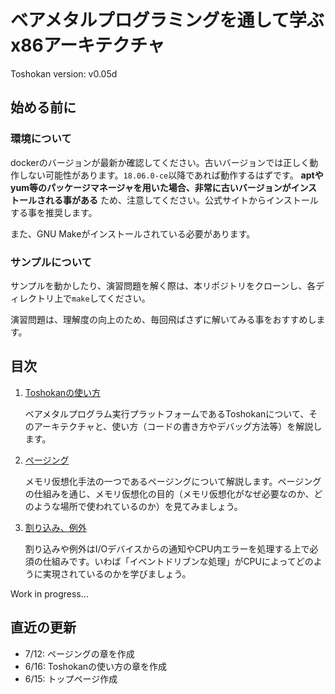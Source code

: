 # ベアメタルプログラミングを通して学ぶx86アーキテクチャ
Toshokan version: v0.05d

## 始める前に
### 環境について
dockerのバージョンが最新か確認してください。古いバージョンでは正しく動作しない可能性があります。`18.06.0-ce`以降であれば動作するはずです。 **aptやyum等のパッケージマネージャを用いた場合、非常に古いバージョンがインストールされる事がある** ため、注意してください。公式サイトからインストールする事を推奨します。

また、GNU Makeがインストールされている必要があります。

### サンプルについて
サンプルを動かしたり、演習問題を解く際は、本リポジトリをクローンし、各ディレクトリ上で`make`してください。

演習問題は、理解度の向上のため、毎回飛ばさずに解いてみる事をおすすめします。

## 目次
1. [Toshokanの使い方](./toshokan/)

    ベアメタルプログラム実行プラットフォームであるToshokanについて、そのアーキテクチャと、使い方（コードの書き方やデバッグ方法等）を解説します。

1. [ページング](./paging/)

    メモリ仮想化手法の一つであるページングについて解説します。ページングの仕組みを通じ、メモリ仮想化の目的（メモリ仮想化がなぜ必要なのか、どのような場所で使われているのか）を見てみましょう。

1. [割り込み、例外](./interrupt/)

    割り込みや例外はI/Oデバイスからの通知やCPU内エラーを処理する上で必須の仕組みです。いわば「イベントドリブンな処理」がCPUによってどのように実現されているのかを学びましょう。

Work in progress...

## 直近の更新
- 7/12: ページングの章を作成
- 6/16: Toshokanの使い方の章を作成
- 6/15: トップページ作成